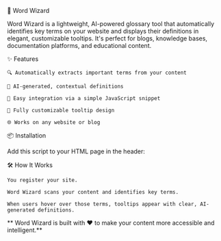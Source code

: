 🧙 Word Wizard

Word Wizard is a lightweight, AI-powered glossary tool that automatically identifies key terms on your website and displays their definitions in elegant, customizable tooltips. It's perfect for blogs, knowledge bases, documentation platforms, and educational content.

✨ Features

    🔍 Automatically extracts important terms from your content

    🤖 AI-generated, contextual definitions

    🧩 Easy integration via a simple JavaScript snippet

    🎨 Fully customizable tooltip design

    🌐 Works on any website or blog

📦 Installation

Add this script to your HTML page in the header:

<script src="https://cdn.jsdelivr.net/gh/varun-r-boop/word-wizard@users/varun/js-script/glossary-script/glossary-script.js" ></script>

🛠️ How It Works

    You register your site.  

    Word Wizard scans your content and identifies key terms.

    When users hover over those terms, tooltips appear with clear, AI-generated definitions.

** Word Wizard is built with ❤️ to make your content more accessible and intelligent.**
